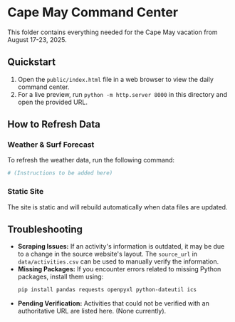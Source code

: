 # Cape May Command Center

This folder contains everything needed for the Cape May vacation from August 17-23, 2025.

## Quickstart

1.  Open the `public/index.html` file in a web browser to view the daily command center.
2.  For a live preview, run `python -m http.server 8000` in this directory and open the provided URL.

## How to Refresh Data

### Weather &amp; Surf Forecast
To refresh the weather data, run the following command:
```bash
# (Instructions to be added here)
```

### Static Site
The site is static and will rebuild automatically when data files are updated.

## Troubleshooting

*   **Scraping Issues:** If an activity's information is outdated, it may be due to a change in the source website's layout. The `source_url` in `data/activities.csv` can be used to manually verify the information.
*   **Missing Packages:** If you encounter errors related to missing Python packages, install them using:
    ```bash
    pip install pandas requests openpyxl python-dateutil ics
    ```
*   **Pending Verification:** Activities that could not be verified with an authoritative URL are listed here. (None currently).